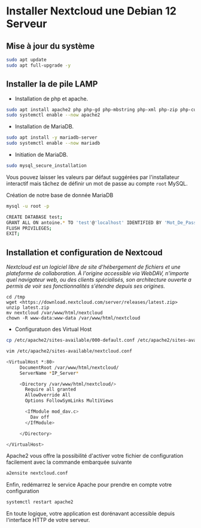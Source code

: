 # Installer Nextcloud une Debian 12 Serveur


## Mise à jour du système

```sh
sudo apt update
sudo apt full-upgrade -y
```


## Installer la de pile LAMP

* Installation de php et apache.

```sh
sudo apt install apache2 php php-gd php-mbstring php-xml php-zip php-curl php-mysql
sudo systemctl enable --now apache2
```

* Installation de MariaDB.

```sh
sudo apt install -y mariadb-server
sudo systemctl enable --now mariadb
```

* Initiation de MariaDB.

```sh
sudo mysql_secure_installation
```

Vous pouvez laisser les valeurs par défaut suggérées par l'installateur interactif mais tâchez de définir un mot de passe au compte `root` MySQL.

Création de notre base de donnée MariaDB 

```sh
mysql -u root -p
```
```sh
CREATE DATABASE test;
GRANT ALL ON antoine.* TO 'test'@'localhost' IDENTIFIED BY 'Mot_De_Passe';
FLUSH PRIVILEGES;
EXIT;
```

## Installation et configuration de Nextcoud

*Nextcloud est un logiciel libre de site d'hébergement de fichiers et une plateforme de collaboration. À l'origine accessible via WebDAV, n'importe quel navigateur web, ou des clients spécialisés, son architecture ouverte a permis de voir ses fonctionnalités s'étendre depuis ses origines.*

```
cd /tmp
wget <https://download.nextcloud.com/server/releases/latest.zip>
unzip latest.zip
mv nextcloud /var/www/html/nextcloud
chown -R www-data:www-data /var/www/html/nextcloud
```

* Configuratuon des Virtual Host
```sh
cp /etc/apache2/sites-available/000-default.conf /etc/apache2/sites-available/nextcloud.conf
```
```sh
vim /etc/apache2/sites-available/nextcloud.conf
```
```sh
<VirtualHost *:80>
     DocumentRoot /var/www/html/nextcloud/
     ServerName *IP_Server*

     <Directory /var/www/html/nextcloud/>
       Require all granted
       AllowOverride All
       Options FollowSymLinks MultiViews

       <IfModule mod_dav.c>
         Dav off
       </IfModule>

     </Directory>

</VirtualHost>
```

Apache2 vous offre la possibilité d'activer votre fichier de configuration facilement avec la commande embarquée suivante

```sh
a2ensite nextcloud.conf
```

Enfin, redémarrez le service Apache pour prendre en compte votre configuration 

```sh
systemctl restart apache2
```

En toute logique, votre application est dorénavant accessible depuis l'interface HTTP de votre serveur.
